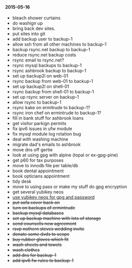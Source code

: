 #### 2015-05-16 ####

- bleach shower curtains
- do washign up
- bring back dev sites.
- put sites into git
- add backup user to backup-1
- allow ssh from all other machines to backup-1
- backup rsync.net backup to backup-1
- reduce rsync.net backup costs
- rsync email to rsync.net?
- rsync mysql backups to backup-1
- rsync ashbrook backup to backup-1
- set up backup2l on web-01
- rsync backup from web-01 to backup-1
- set up backup2l on shell-01
- rsync backup from shell-01 to backup-1
- set up rsync server on backup-1
- allow rsync to backup-1
- rsync kake on ermitrude to backup-1?
- rsync iron chef on ermintrude to backup-1?
- fill in bank stuff for ashbrook loans
- get visitor parkign permits
- fix ipv6 issues in ufw module
- fix mysql module log rotation bug
- deal with washing machine
- migrate dad's emails to ashbrook
- move dns off gertie
- look at using gpg with alpine (topal or ex-gpg-pine)
- get p60 for tax purposes
- move to innodb file per table/db
- book dental appointment
- book opticians appointment
- tidy desk
- move to using pass or make my stuff do gpg encryption
- get several yubikey neos
- [use yubikey neos for gpg and password](http://viccuad.me/blog/secure-yourself-part-1-airgapped-computer-and-GPG-smartcards/) 
- ~~put sofa cover back on~~
- ~~turn on backups of ermintrude~~
- ~~backup mysql databases~~
- ~~set up backup machine with lots of storage~~
- ~~send counsells new agreement~~
- ~~rsvp nothern steves wedding invite~~
- ~~donate some dvds to scope~~
- ~~buy rubber gloves which fit~~
- ~~wash sheets and towels~~
- ~~wash clothes~~
- ~~add dns for backup-1~~
- ~~add ipv6 fw rules to backup-1~~
